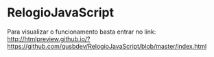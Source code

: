 # RelogioJavaScript

Para visualizar o funcionamento basta entrar no link: http://htmlpreview.github.io/?https://github.com/gusbdev/RelogioJavaScript/blob/master/index.html 
